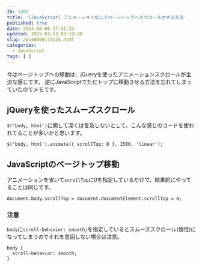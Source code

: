 ```yaml
---
ID: 1302
title: '[JavaScript] アニメーションなしでページトップへスクロールさせる方法'
published: true
date: 2014-06-08 17:31:24
updated: 2015-03-13 03:19:38
slug: 20140608173124.html
categories:
  - JavaScript
tags: [ ]
---
```

今はページトップへの移動は、jQueryを使ったアニメーションスクロールが主流な感じです。 逆にJavaScriptでただトップに移動させる方法を忘れてしまっていたのでメモです。

<!--more-->

## jQueryを使ったスムーズスクロール

`$('body, html')`に関して深くは言及しないとして、こんな感じのコードを使われてることが多いかと思います。

```language-js
$('body, html').animate({ scrollTop: 0 }, 1500, 'linear');
```

## JavaScriptのページトップ移動

アニメーションを省いて`scrollTop`に0を指定しているだけで、結果的にやってることは同じです。

```language-js
document.body.scrollTop = document.documentElement.scrollTop = 0;
```

### 注意

`body`に`scroll-behavior: smooth;`を指定しているとスムーズスクロール(惰性)になってしまうのでそれを意図しない場合は注意。

```language-css
body {
  scroll-behavior: smooth;
}
```